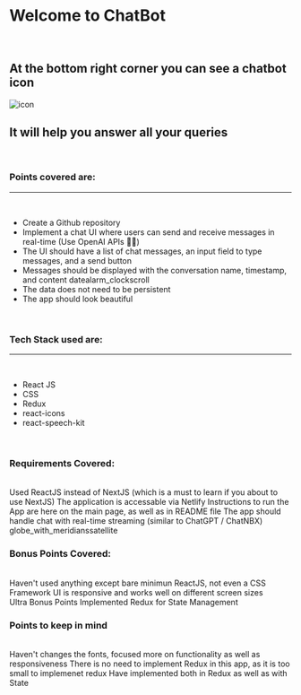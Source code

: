 # Welcome to ChatBot

<br>

## At the bottom right corner you can see a chatbot icon

<img
            src="https://img.icons8.com/stickers/100/null/chatbot.png"
            alt="icon"
          />

## It will help you answer all your queries

<br>

### Points covered are:

---

<br>

- Create a Github repository
- Implement a chat UI where users can send and receive messages in real-time (Use OpenAI APIs 🤖🔐)
- The UI should have a list of chat messages, an input field to type messages, and a send button
- Messages should be displayed with the conversation name, timestamp, and content datealarm_clockscroll
- The data does not need to be persistent
- The app should look beautiful

<br>

### Tech Stack used are:

---

<br>

- React JS
- CSS
- Redux
- react-icons
- react-speech-kit

<br>

### Requirements Covered:

<br>
Used ReactJS instead of NextJS (which is a must to learn if you about to use NextJS)
The application is accessable via Netlify
Instructions to run the App are here on the main page, as well as in README file
The app should handle chat with real-time streaming (similar to ChatGPT / ChatNBX) globe_with_meridianssatellite

<br>

### Bonus Points Covered:

<br>
Haven't used anything except bare minimun ReactJS, not even a CSS Framework
UI is responsive and works well on different screen sizes

<br>
Ultra Bonus Points
Implemented Redux for State Management

<br/>

### Points to keep in mind

<br/>
Haven't changes the fonts, focused more on functionality as well as responsiveness
There is no need to implement Redux in this app, as it is too small to implemenet redux
Have implemented both in Redux as well as with State
